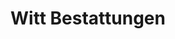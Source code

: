 ---
title: "Witt Bestattungen"
url: /buchholz-in-der-nordheide/witt-bestattungen/
shop: Bestattungen
---